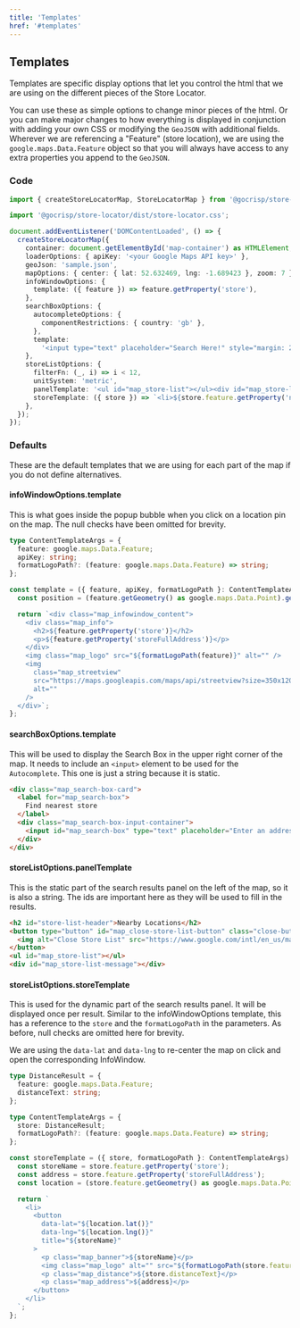 ```yaml
---
title: 'Templates'
href: '#templates'
---
```


## Templates

Templates are specific display options that let you control the html that we are using on the different pieces of the Store Locator.

You can use these as simple options to change minor pieces of the html. Or you can make major changes to how everything is displayed in conjunction with adding your own CSS or modifying the `GeoJSON` with additional fields. Wherever we are referencing a "Feature" (store location), we are using the `google.maps.Data.Feature` object so that you will always have access to any extra properties you append to the `GeoJSON`.

### Code

```TypeScript
import { createStoreLocatorMap, StoreLocatorMap } from '@gocrisp/store-locator';

import '@gocrisp/store-locator/dist/store-locator.css';

document.addEventListener('DOMContentLoaded', () => {
  createStoreLocatorMap({
    container: document.getElementById('map-container') as HTMLElement,
    loaderOptions: { apiKey: '<your Google Maps API key>' },
    geoJson: 'sample.json',
    mapOptions: { center: { lat: 52.632469, lng: -1.689423 }, zoom: 7 },
    infoWindowOptions: {
      template: ({ feature }) => feature.getProperty('store'),
    },
    searchBoxOptions: {
      autocompleteOptions: {
        componentRestrictions: { country: 'gb' },
      },
      template:
        '<input type="text" placeholder="Search Here!" style="margin: 20px; font-size: 2em;">',
    },
    storeListOptions: {
      filterFn: (_, i) => i < 12,
      unitSystem: 'metric',
      panelTemplate: '<ul id="map_store-list"></ul><div id="map_store-list-message"></div>',
      storeTemplate: ({ store }) => `<li>${store.feature.getProperty('name')}</li>`,
    },
  });
});
```

### Defaults

These are the default templates that we are using for each part of the map if you do not define alternatives.

#### infoWindowOptions.template

This is what goes inside the popup bubble when you click on a location pin on the map. The null checks have been omitted for brevity.

```TypeScript
type ContentTemplateArgs = {
  feature: google.maps.Data.Feature;
  apiKey: string;
  formatLogoPath?: (feature: google.maps.Data.Feature) => string;
};

const template = ({ feature, apiKey, formatLogoPath }: ContentTemplateArgs): string => {
  const position = (feature.getGeometry() as google.maps.Data.Point).get();

  return `<div class="map_infowindow_content">
    <div class="map_info">
      <h2>${feature.getProperty('store')}</h2>
      <p>${feature.getProperty('storeFullAddress')}</p>
    </div>
    <img class="map_logo" src="${formatLogoPath(feature)}" alt="" />
    <img
      class="map_streetview"
      src="https://maps.googleapis.com/maps/api/streetview?size=350x120&location=${position.lat()},${position.lng()}&key=${apiKey}"
      alt=""
    />
  </div>`;
};
```

#### searchBoxOptions.template

This will be used to display the Search Box in the upper right corner of the map. It needs to include an `<input>` element to be used for the `Autocomplete`. This one is just a string because it is static.

```HTML
<div class="map_search-box-card">
  <label for="map_search-box">
    Find nearest store
  </label>
  <div class="map_search-box-input-container">
    <input id="map_search-box" type="text" placeholder="Enter an address" />
  </div>
</div>
```

#### storeListOptions.panelTemplate

This is the static part of the search results panel on the left of the map, so it is also a string. The ids are important here as they will be used to fill in the results.

```HTML
<h2 id="store-list-header">Nearby Locations</h2>
<button type="button" id="map_close-store-list-button" class="close-button">
  <img alt="Close Store List" src="https://www.google.com/intl/en_us/mapfiles/close.gif" />
</button>
<ul id="map_store-list"></ul>
<div id="map_store-list-message"></div>
```

#### storeListOptions.storeTemplate

This is used for the dynamic part of the search results panel. It will be displayed once per result. Similar to the infoWindowOptions template, this has a reference to the `store` and the `formatLogoPath` in the parameters. As before, null checks are omitted here for brevity.

We are using the `data-lat` and `data-lng` to re-center the map on click and open the corresponding InfoWindow.

```TypeScript
type DistanceResult = {
  feature: google.maps.Data.Feature;
  distanceText: string;
};

type ContentTemplateArgs = {
  store: DistanceResult;
  formatLogoPath?: (feature: google.maps.Data.Feature) => string;
};

const storeTemplate = ({ store, formatLogoPath }: ContentTemplateArgs): string => {
  const storeName = store.feature.getProperty('store');
  const address = store.feature.getProperty('storeFullAddress');
  const location = (store.feature.getGeometry() as google.maps.Data.Point).get();

  return `
    <li>
      <button
        data-lat="${location.lat()}"
        data-lng="${location.lng()}"
        title="${storeName}"
      >
        <p class="map_banner">${storeName}</p>
        <img class="map_logo" alt="" src="${formatLogoPath(store.feature)}" />
        <p class="map_distance">${store.distanceText}</p>
        <p class="map_address">${address}</p>
      </button>
    </li>
  `;
};

```
